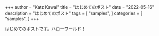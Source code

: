 +++
author = "Katz Kawai"
title = "はじめてのポスト"
date = "2022-05-16"
description = "はじめてのポスト"
tags = [
    "samples",
]
categories = [
    "samples",
]
+++

はじめてのポストです。ハローワールド！
